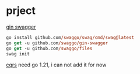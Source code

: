 # prject

[gin swagger](https://github.com/swaggo/gin-swagger)

```ps
go install github.com/swaggo/swag/cmd/swag@latest
go get -u github.com/swaggo/gin-swagger
go get -u github.com/swaggo/files
swag init
```

[cqrs](https://github.com/ThreeDotsLabs/watermill) need go 1.21, i can not add it for now
